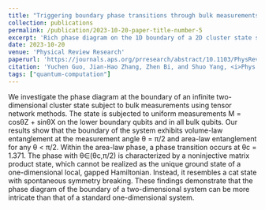 ```yaml
---
title: "Triggering boundary phase transitions through bulk measurements in two-dimensional cluster states"
collection: publications
permalink: /publication/2023-10-20-paper-title-number-5
excerpt: 'Rich phase diagram on the 1D boundary of a 2D cluster state subject to bulk tunable measurements.'
date: 2023-10-20
venue: 'Physical Review Research'
paperurl: 'https://journals.aps.org/prresearch/abstract/10.1103/PhysRevResearch.5.043069'
citation: 'Yuchen Guo, Jian-Hao Zhang, Zhen Bi, and Shuo Yang, <i>Phys. Rev. Res.</i> 5, 043069 (2023).'
tags: ["quantum-computation"]
---
```

We investigate the phase diagram at the boundary of an infinite two-dimensional cluster state subject to bulk measurements using tensor network methods. The state is subjected to uniform measurements M = cosθZ + sinθX on the lower boundary qubits and in all bulk qubits. Our results show that the boundary of the system exhibits volume-law entanglement at the measurement angle θ = π/2 and area-law entanglement for any θ < π/2. Within the area-law phase, a phase transition occurs at θc = 1.371. The phase with θ∈(θc,π/2) is characterized by a noninjective matrix product state, which cannot be realized as the unique ground state of a one-dimensional local, gapped Hamiltonian. Instead, it resembles a cat state with spontaneous symmetry breaking. These findings demonstrate that the phase diagram of the boundary of a two-dimensional system can be more intricate than that of a standard one-dimensional system.
